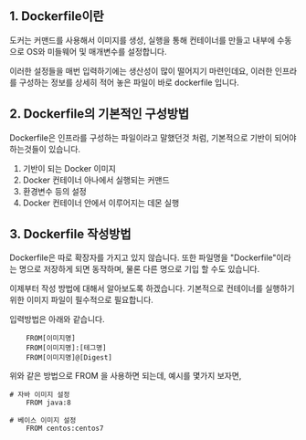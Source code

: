 ## 1. Dockerfile이란
도커는 커맨드를 사용해서 이미지를 생성, 실행을 통해 컨테이너를 만들고 내부에 수동으로 OS와 미들웨어 및 매개변수를 설정합니다.

이러한 설정들을 매번 입력하기에는 생산성이 많이 떨어지기 마련인데요, 이러한 인프라를 구성하는 정보를 상세히 적어 놓은 파일이 바로 dockerfile 입니다.

## 2. Dockerfile의 기본적인 구성방법
Dockerfile은 인프라를 구성하는 파일이라고 말했던것 처럼, 기본적으로 기반이 되어야 하는것들이 있습니다.

1) 기반이 되는 Docker 이미지
2) Docker 컨테이너 아나에서 실행되는 커맨드
3) 환경변수 등의 설정
4) Docker 컨테이너 안에서 이루어지는 데몬 실행

## 3. Dockerfile 작성방법
Dockerfile은 따로 확장자를 가지고 있지 않습니다. 또한 파일명을 "Dockerfile"이라는 명으로 저장하게 되면 동작하며, 물론 다른 명으로 기입 할 수도 있습니다.

이제부터 작성 방법에 대해서 알아보도록 하겠습니다. 기본적으로 컨테이너를 실행하기 위한 이미지 파일이 필수적으로 필요합니다.

입력방법은 아래와 같습니다.

```
    FROM[이미지명]
    FROM[이미지명]:[테그명]
    FROM[이미지명]@[Digest]
```

위와 같은 방법으로 FROM 을 사용하면 되는데, 예시를 몇가지 보자면,
```
# 자바 이미지 설정
    FROM java:8

# 베이스 이미지 설정
    FROM centos:centos7
```





